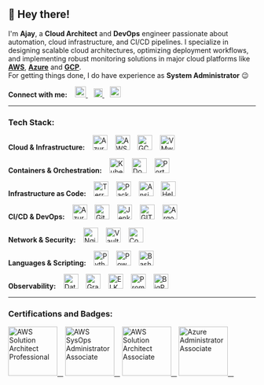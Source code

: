 ## 👋 Hey there! 

I'm **Ajay**, a **Cloud Architect** and **DevOps** engineer passionate about automation, cloud infrastructure, and CI/CD pipelines. I specialize in designing scalable cloud architectures, optimizing deployment workflows, and implementing robust monitoring solutions in major cloud platforms like **[AWS][aws]**, **[Azure][azure]** and **[GCP][gcp]**.
<br />
For getting things done, I do have experience as **System Administrator** :wink:

<p align="left">
  <strong>Connect with me:</strong> &nbsp;&nbsp;
  <a href="https://www.linkedin.com/in/ajaynaidujami" target="_blank">
    <img alt="AjayNaiduJami | LinkedIn" width="22px" src="https://img.icons8.com/color/48/linkedin.png" />
  </a>
  &nbsp;&nbsp;
  <a href="https://www.reddit.com/user/Hungry_Cheetah-96/" target="_blank">
    <img alt="AjayNaiduJami | Reddit" width="18px" src="https://img.icons8.com/external-tal-revivo-color-tal-revivo/24/external-social-news-aggregation-web-content-rating-and-discussion-website-logo-color-tal-revivo.png" />
  </a>
  &nbsp;&nbsp;
  <a href="https://twitter.com/AjayNaidu_J" target="_blank">
    <img alt="AjayNaiduJami | Twitter" width="22px" src="https://img.icons8.com/ios/50/twitterx--v2.png" />
  </a>
</p>

---

### Tech Stack: 
<p align="left">
  <strong>Cloud & Infrastructure:</strong> &nbsp;&nbsp;
  <img alt="Azure" width="30px" src="https://img.icons8.com/color/48/000000/azure-1.png" /> &nbsp;&nbsp;
  <img alt="AWS" width="30px" src="https://img.icons8.com/color/48/000000/amazon-web-services.png" /> &nbsp;&nbsp;
  <img alt="GCP" width="30px" src="https://img.icons8.com/color/48/google-cloud.png" /> &nbsp;&nbsp;
  <img alt="VMware" width="30px" src="https://img.icons8.com/color/48/vmware.png" />
</p>
 
<p align="left">
  <strong>Containers & Orchestration:</strong> &nbsp;&nbsp;
  <img  alt="Kubernetes" width="30px" src="https://img.icons8.com/color/48/kubernetes.png" /> &nbsp;&nbsp;
  <img  alt="Docker" width="30px" src="https://img.icons8.com/fluency/48/docker.png" /> &nbsp;&nbsp;
  <img  alt="Portainer" width="30px" src="https://icon.icepanel.io/Technology/svg/Portainer.svg" />
</p>
 
<p align="left">
  <strong>Infrastructure as Code:</strong> &nbsp;&nbsp;
  <img  alt="Terraform" width="30px" src="https://img.icons8.com/color/48/terraform.png" /> &nbsp;&nbsp;
  <img  alt="Packerx" width="30px" src="https://www.svgrepo.com/show/448247/packer.svg" /> &nbsp;&nbsp;
  <img  alt="Ansible" width="30px" src="https://img.icons8.com/color/48/ansible.png" /> &nbsp;&nbsp;
  <img  alt="Helm" width="30px" src="https://www.svgrepo.com/show/448231/helm.svg" />
</p>
 
<p align="left">
  <strong>CI/CD & DevOps:</strong> &nbsp;&nbsp;
  <img  alt="Azure DevOps" width="30px" src="https://img.icons8.com/external-tal-revivo-color-tal-revivo/24/external-development-experience-through-the-native-integrations-of-azure-with-visual-studio-logo-color-tal-revivo.png" /> &nbsp;&nbsp;
  <img  alt="GitLab" width="30px" src="https://img.icons8.com/color/48/000000/gitlab.png" /> &nbsp;&nbsp;
  <img  alt="Jenkins" width="30px" src="https://img.icons8.com/color/48/jenkins.png" /> &nbsp;&nbsp;
  <img  alt="GIT" width="30px" src="https://img.icons8.com/color/48/git.png" /> &nbsp;&nbsp;
  <img alt="ArgoCD" width="30px" src="https://argo-cd.readthedocs.io/en/stable/assets/logo.png" />
</p>

<p align="left">
  <strong>Network & Security:</strong> &nbsp;&nbsp;
  <img  alt="Nginx" width="30px" src="https://img.icons8.com/color/48/nginx.png" /> &nbsp;&nbsp;
  <img  alt="Vault" width="30px" src="https://www.svgrepo.com/show/448256/vault.svg" /> &nbsp;&nbsp;
  <img  alt="Consul" width="30px" src="https://www.svgrepo.com/show/448216/consul.svg" /> &nbsp;&nbsp;
</p>

<p align="left">
  <strong>Languages & Scripting:</strong> &nbsp;&nbsp;
  <img  alt="Python" width="30px" src="https://img.icons8.com/color/72/python.png" /> &nbsp;&nbsp;
  <img  alt="Powershell" width="30px" src="https://img.icons8.com/color/72/powershell.png" /> &nbsp;&nbsp;
  <img  alt="Bash" width="30px" src="https://img.icons8.com/plasticine/100/bash.png" />
</p>

<p align="left">
  <strong>Observability:</strong> &nbsp;&nbsp;
  <img  alt="Datadog" width="30px" src="https://www.svgrepo.com/show/448219/datadog.svg" /> &nbsp;&nbsp;
  <img  alt="Grafana" width="30px" src="https://img.icons8.com/fluency/48/grafana.png" /> &nbsp;&nbsp;
  <img  alt="ELK Stack" width="30px" src="https://cdn.freebiesupply.com/logos/large/2x/elastic-stack-logo-png-transparent.png" /> &nbsp;&nbsp;
  <img alt="Prometheus" width="30px" src="https://img.icons8.com/color/48/prometheus-app.png" /> &nbsp;&nbsp;
  <img alt="BigPanda" width="30px" src="https://www.svgrepo.com/show/353484/bigpanda.svg" />
</p>

---

### Certifications and Badges:

<a href="https://www.credly.com/badges/2a8293c9-7112-4bd5-b4a5-a7971d6ff64f/public_url" target="_blank"><img src="https://d1.awsstatic.com/training-and-certification/certification-badges/AWS-Certified-Solutions-Architect-Professional_badge.69d82ff1b2861e1089539ebba906c70b011b928a.png" alt="AWS Solution Architect Professional" width="100" height="100" /> &nbsp;&nbsp;</a>
<a href="https://www.credly.com/badges/08ae259b-9201-4ad6-9f62-126a886f13de/public_url" target="_blank"><img src="https://d1.awsstatic.com/training-and-certification/certification-badges/AWS-Certified-SysOps-Administrator-Associate_badge.c3586b02748654fb588633314dd66a1d6841893b.png" alt="AWS SysOps Administrator Associate" width="100" height="100" /> &nbsp;&nbsp;</a>
<a href="https://www.credly.com/badges/8d73c75f-a5ac-422b-a8fd-164b2dc91c2c/public_url" target="_blank"><img src="https://d1.awsstatic.com/training-and-certification/certification-badges/AWS-Certified-Solutions-Architect-Associate_badge.3419559c682629072f1eb968d59dea0741772c0f.png" alt="AWS Solution Architect Associate" width="100" height="100" /> &nbsp;&nbsp;</a>
<a href="https://www.credly.com/badges/25f6a465-b4d1-4c85-a5bc-8503702940e0/public_url" target="_blank"><img src="https://images.youracclaim.com/size/220x220/images/336eebfc-0ac3-4553-9a67-b402f491f185/azure-administrator-associate-600x600.png" alt="Azure Administrator Associate" width="100" height="100" /> &nbsp;&nbsp;</a>

<br />

[aws]: https://aws.amazon.com/
[azure]: https://portal.azure.com/
[gcp]: https://console.cloud.google.com/
[job]: https://welcome.epam.in/
[facebook]: https://facebook.com/ajaynaidu.j
[instagram]: https://instagram.com/ajay_naidu_j
[linkedin]: https://linkedin.com/in/ajaynaiduj
[aws-cert]: https://www.youracclaim.com/badges/8d73c75f-a5ac-422b-a8fd-164b2dc91c2c/public_url
